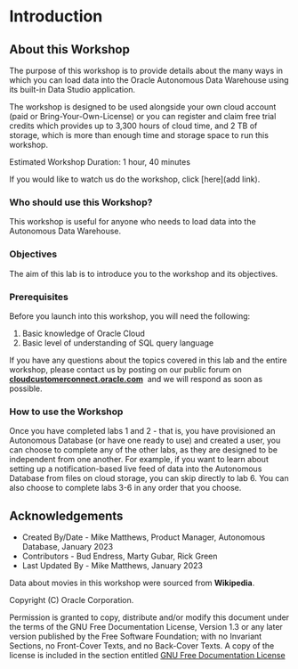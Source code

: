 # Introduction

## About this Workshop

The purpose of this workshop is to provide details about the many ways in which you can load data into the Oracle Autonomous Data Warehouse using its built-in Data Studio application. 

The workshop is designed to be used alongside your own cloud account (paid or Bring-Your-Own-License) or you can register and claim free trial credits which provides up to 3,300 hours of cloud time, and 2 TB of storage, which is more than enough time and storage space to run this workshop. 

Estimated Workshop Duration: 1 hour, 40 minutes

If you would like to watch us do the workshop, click [here](add link).

### Who should use this Workshop?

This workshop is useful for anyone who needs to load data into the Autonomous Data Warehouse. 

### Objectives

The aim of this lab is to introduce you to the workshop and its objectives. 

### Prerequisites

Before you launch into this workshop, you will need the following:

1. Basic knowledge of Oracle Cloud
2. Basic level of understanding of SQL query language

If you have any questions about the topics covered in this lab and the entire workshop, please contact us by posting on our public forum on  **[cloudcustomerconnect.oracle.com](https://cloudcustomerconnect.oracle.com/resources/32a53f8587/)**  and we will respond as soon as possible.

### How to use the Workshop

Once you have completed labs 1 and 2 - that is, you have provisioned an Autonomous Database (or have one ready to use) and created a user, you can choose to complete any of the other labs, as they are designed to be independent from one another. For example, if you want to learn about setting up a notification-based live feed of data into the Autonomous Database from files on cloud storage, you can skip directly to lab 6. You can also choose to complete labs 3-6 in any order that you choose.

## Acknowledgements

- Created By/Date - Mike Matthews, Product Manager, Autonomous Database, January 2023
- Contributors - Bud Endress, Marty Gubar, Rick Green
- Last Updated By - Mike Matthews, January 2023

Data about movies in this workshop were sourced from **Wikipedia**.

Copyright (C)  Oracle Corporation.

Permission is granted to copy, distribute and/or modify this document
under the terms of the GNU Free Documentation License, Version 1.3
or any later version published by the Free Software Foundation;
with no Invariant Sections, no Front-Cover Texts, and no Back-Cover Texts.
A copy of the license is included in the section entitled [GNU Free Documentation License](files/gnu-free-documentation-license.txt)
